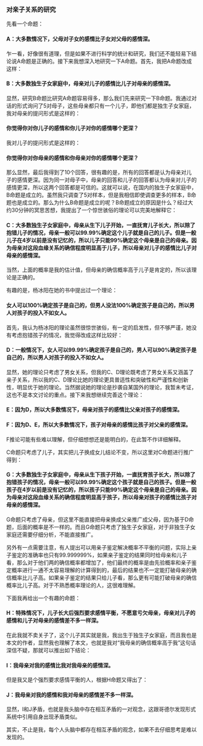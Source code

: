 ﻿### 对亲子关系的研究

先看一个命题：

#### A：大多数情况下，父母对子女的感情比子女对父母的感情深。

乍一看，好像很有道理，但是如果不进行科学的统计和研究，我们还不能轻易下结论说A命题是正确的。接下来我想深入地研究一下A命题。首先，我把A命题改成这样：

#### B：大多数独生子女家庭中，母亲对儿子的感情比儿子对母亲的感情深。

显然，研究B命题比研究A命题容易得多，那么我们先来研究一下B命题。我通过对话的形式询问了5对母子，这些母亲都只有一个儿子，即他们都是独生子女家庭，我对母亲的提问形式是这样的：

#### 你觉得你对你儿子的感情和你儿子对你的感情哪个更深？

我对儿子的提问形式是这样的：

#### 你觉得你对你母亲的感情和你母亲对你的感情哪个更深？

那么显然，最后我得到了10个回答，很有趣的是，所有的回答都是认为母亲对儿子的感情更深。因为同一对母子中，母亲的回答和儿子的回答都认为母亲对儿子的感情更深，所以这两个回答都是可信的。这就可以说，在国内的独生子女家庭中，B命题是成立的。虽然我只调查了5对样本，但是我相信即使调查更多的样本，B命题也是成立的。那么为什么B命题是成立的呢？B命题成立的原因是什么？经过大约30分钟的冥思苦想，我提出了一个惊世骇俗的理论可以完美地解释它：

#### C：大多数独生子女家庭中，母亲从生下儿子开始，一直抚育儿子长大，所以除了抱错儿子的情况，母亲一般可以99.99%确定这个儿子就是自己的儿子。但是一般儿子在4岁以前是没有记忆的，所以儿子只能99%确定这个母亲是自己的母亲。因为母亲对这段血缘关系的确信程度明显高于儿子，所以母亲对儿子的感情比儿子对母亲的感情深。

当然，上面的概率是我的估计值，但母亲的确信概率高于儿子是肯定的，所以该理论是正确的。

有趣的是，杨冰阳在她的书中提出过一个理论：

#### 女人可以100%确定孩子是自己的，但男人没法100%确定孩子是自己的，所以男人对孩子的投入不如女人。

首先，我认为杨冰阳的理论虽然很惊世骇俗，有一定的启发性，但不够严谨，她没有考虑抱错孩子的情况，我觉得改成这样比较好：

#### D：一般情况下，女人可以99.99%确定孩子是自己的，男人可以90%确定孩子是自己的，所以男人对孩子的投入不如女人。

显然，她的理论只考虑了男女关系，但我的C、D理论既考虑了男女关系又涵盖了亲子关系，所以我的C、D理论比她的理论更具普适性和突破性和严谨性和创新性，明显优于她的理论。当然据说她的理论是抄袭自某国外的理论，我暂未考证，这也不是本文讨论的重点。接下来我想继续完善这个理论：

#### E：因为D，所以大多数情况下，母亲对孩子的感情比父亲对孩子的感情深。

#### F：因为D、E，所以大多数情况下，孩子对母亲的感情比孩子对父亲的感情深。

F推论可能有些难以理解，但仔细想想还是能明白的，在此暂不作详细解释。

C命题只考虑了儿子，其实把儿子换成女儿结论不变，所以这里对C命题进行推广得到：

#### G：大多数独生子女家庭中，母亲从生下孩子开始，一直抚育孩子长大，所以除了抱错孩子的情况，母亲一般可以99.99%确定这个孩子就是自己的孩子。但是一般孩子在4岁以前是没有记忆的，所以孩子只能99%确定这个母亲是自己的母亲。因为母亲对这段血缘关系的确信程度明显高于孩子，所以母亲对孩子的感情比孩子对母亲的感情深。

G命题只考虑了母亲，但这里不能直接把母亲换成父亲推广成父母，因为基于D命题，后面的概率是不一样的。而且G命题只考虑了独生子女家庭，对于非独生子女家庭还需要仔细分析，不能直接推广。

另外有一点需要注意，有人提出可以用亲子鉴定解决概率不平衡的问题，实际上亲子鉴定的准确率也只有99.999999%，如果亲子鉴定的结果同时给母亲和儿子看，那么对于他们两的确信概率都增加了，他们最终的概率是由先验概率和亲子鉴定概率进行一通不太容易理解的计算得到的，最后的结果也不一定能打破母亲的确信概率比儿子高。如果亲子鉴定的结果只给儿子看，那么更有可能打破母亲的确信概率比儿子高。对于不熟悉概率理论的人，这很难理解。

下面我再给出一个有趣的命题：

#### H：特殊情况下，儿子长大后强烈要求感情平衡，不愿意亏欠母亲，母亲对儿子的感情和儿子对母亲的感情差不多一样深。

在此我就不卖关子了，这个儿子其实就是我，我出生于独生子女家庭，而且我也是本文的作者，显然我也理解了本文，也就是我对“我母亲的确信概率高于我”这句话深信不疑，那就可以推出如下结论：

#### I：我母亲对我的感情比我对我母亲的感情深。

但是我又是个强烈要求感情平衡的人，根据H命题又得出了：

#### J：我母亲对我的感情和我对母亲的感情差不多一样深。

显然，I和J矛盾，也就是我头脑中存在相互矛盾的一对观念，这跟哥德尔发现形式系统中引用自身出现矛盾类似。

其实，不止是我，每个人头脑中都存在相互矛盾的观念，如果不去仔细思考是难以发现的。

